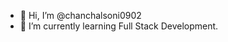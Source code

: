 - 👋 Hi, I’m @chanchalsoni0902
- 🌱 I’m currently learning Full Stack Development.

<!---
chanchalsoni0902/chanchalsoni0902 is a ✨ special ✨ repository because its `README.md` (this file) appears on your GitHub profile.
You can click the Preview link to take a look at your changes.
--->
